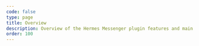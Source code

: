 ```yaml
---
code: false
type: page
title: Overview
description: Overview of the Hermes Messenger plugin features and main concepts
order: 100
---
```


